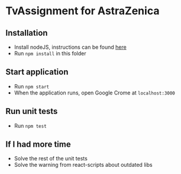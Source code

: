# TvAssignment for AstraZenica
## Installation
* Install nodeJS, instructions can be found [here](https://nodejs.org/en/download)
* Run `npm install` in this folder
## Start application
* Run `npm start`
* When the application runs, open Google Crome at `localhost:3000`
## Run unit tests
* Run `npm test`
## If I had more time
* Solve the rest of the unit tests
* Solve the warning from react-scripts about outdated libs